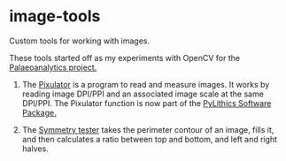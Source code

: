 # image-tools
Custom tools for working with images.

These tools started off as my experiments with OpenCV for the [Palaeoanalytics project.](https://github.com/alan-turing-institute/Palaeoanalytics)

1) The [Pixulator](https://github.com/JasonGellis/image-tools/tree/main/pixulator) is a program to read and measure images. It works by reading image DPI/PPI and an associated image scale at the same DPI/PPI. The Pixulator function is now part of the [PyLithics Software Package.](https://zenodo.org/record/5898149)

2) The [Symmetry tester](https://github.com/JasonGellis/image-tools/tree/main/symmetry_tester) takes the perimeter contour of an image, fills it, and then calculates a ratio between top and bottom, and left and right halves. 